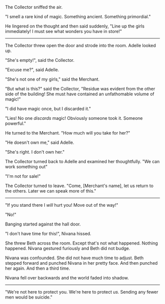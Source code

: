 The Collector sniffed the air.

"I smell a rare kind of magic.  Something ancient.  Something primordial."

He lingered on the thought and then said suddenly, "Line up the girls immediately!  I must see what wonders you have in store!"

* * *

The Collector threw open the door and strode into the room.  Adelle looked up.

"She's empty!", said the Collector.

"Excuse me?", said Adelle.

"She's not one of my girls," said the Merchant.

"But what is this?" said the Collector, "Residue was evident from the other side of the building!  She must have contained an unfathomable volume of magic!"

"I did have magic once, but I discarded it."

"Lies!  No one *discards* magic!  Obviously someone took it.  Someone powerful."

He turned to the Merchant.  "How much will you take for her?"

"He doesn't own me," said Adelle.

"She's right.  I don't own her."

The Collector turned back to Adelle and examined her thoughtfully.  "We can work something out"

"I'm not for sale!"

The Collector turned to leave.  "Come, [Merchant's name], let us return to the others.  Later we can speak more of this."

* * *


"If you stand there I *will* hurt you!  Move out of the way!"

"No!"

Banging started against the hall door.

"I don't have time for this!", Nivana hissed.

She threw Beth across the room.  Except that's not what happened.  Nothing happened.  Nivana gestured furiously and Beth did not budge.

Nivana was confounded.  She did not have much time to adjust.  Beth stepped forward and punched Nivana in her pretty face.  And then punched her again.  And then a third time.

Nivana fell over backwards and the world faded into shadow.



* * *

"We're not here to protect you.  We're here to protect *us*.  Sending any fewer men would be suicide."

